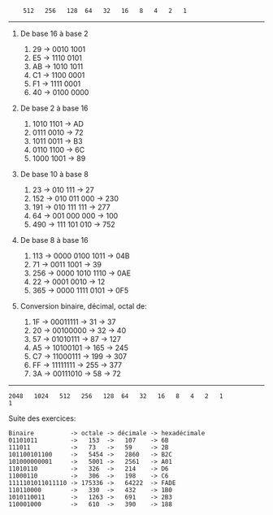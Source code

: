 
		512   256   128  64   32   16   8   4   2   1
---

1) De base 16 à base 2
	1) 29 -> 0010 1001
	2) E5 -> 1110 0101
	3) AB -> 1010 1011
	4) C1 -> 1100 0001
	5) F1 -> 1111 0001
	6) 40 -> 0100 0000

2) De base 2 à base 16
	1) 1010 1101 -> AD
	2) 0111 0010 -> 72
	3) 1011 0011 -> B3
	4) 0110 1100 -> 6C
	5) 1000 1001 -> 89

3) De base 10 à base 8
	1) 23 -> 010 111 -> 27
	2) 152 -> 010 011 000 -> 230
	3) 191 -> 010 111 111 -> 277
	4) 64 -> 001 000 000 -> 100
	5) 490 -> 111 101 010 -> 752

4) De base 8 à base 16
	1) 113 -> 0000 0100 1011 -> 04B
	2) 71 -> 0011 1001 -> 39
	3) 256 -> 0000 1010 1110 -> 0AE
	4) 22 -> 0001 0010 -> 12
	5) 365 -> 0000 1111 0101 -> 0F5

5) Conversion binaire, décimal, octal de:
	1) 1F -> 00011111 -> 31 -> 37
	2) 20 -> 00100000 -> 32 -> 40
	3) 57 -> 01010111 -> 87 -> 127
	4) A5 -> 10100101 -> 165 -> 245
	5) C7 -> 11000111 -> 199 -> 307
	6) FF -> 11111111 -> 255 -> 377
	7) 3A -> 00111010 -> 58 -> 72


---


	2048   1024   512   256   128  64   32   16   8   4   2   1
	1 
Suite des exercices: 

	Binaire          -> octale -> décimale -> hexadécimale
	01101011         ->   153  ->   107    -> 6B
	111011           ->   73   ->   59     -> 2B
	101100101100     ->   5454 ->   2860   -> B2C
	101000000001     ->   5001 ->   2561   -> A01
	11010110         ->   326  ->   214    -> D6
	11000110         ->   306  ->   198    -> C6
	1111101011011110 -> 175336 ->   64222  -> FADE
	110110000        ->   330  ->   432    -> 1B0
	1010110011       ->   1263 ->   691    -> 2B3
	110001000        ->   610  ->   390    -> 188